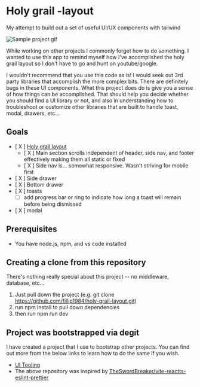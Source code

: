 # Holy grail -layout

My attempt to build out a set of useful UI/UX components with tailwind

![Sample project gif](sample.gif)

While working on other projects I commonly forget how to do something. I wanted to use this app to remind myself how I've accomplished the holy grail layout so I don't have to go and hunt on youtube/google.

I wouldn't recommend that you use this code as is! I would seek out 3rd party libraries that accomplish the more complex bits. There are definitely bugs in these UI components. What this project does do is give you a sense of how things can be accomplished. That should help you decide whether you should find a UI library or not, and also in understanding how to troubleshoot or customize other libraries that are built to handle toast, modal, drawers, etc...

## Goals

- [ X ] [Holy grail layout](<https://en.wikipedia.org/wiki/Holy_grail_(web_design>)
  - [ X ] Main section scrolls independent of header, side nav, and footer effectively making them all static or fixed
  - [ X ] Side nav is... somewhat responsive. Wasn't striving for mobile first
- [ X ] Side drawer
- [ X ] Bottom drawer
- [ X ] toasts
  - [ ] add progress bar or ring to indicate how long a toast will remain before being dismissed
- [ X ] modal

## Prerequisites

- You have node.js, npm, and vs code installed

## Creating a clone from this repository

There's nothing really special about this project -- no middleware, database, etc...

1) Just pull down the project (e.g. git clone <https://github.com/fillip1984/holy-grail-layout.git>)
2) run npm install to pull down dependencies
3) then run npm run dev

## Project was bootstrapped via degit

I have created a project that I use to bootstrap other projects. You can find out more from the below links to learn how to do the same if you wish.

- [UI Tooling](<https://github.com/fillip1984/ui-tooling-2>)
- The above repository was inspired by [TheSwordBreaker/vite-reactts-eslint-prettier](https://raw.githubusercontent.com/TheSwordBreaker/vite-reactts-eslint-prettier/main/README.md)
